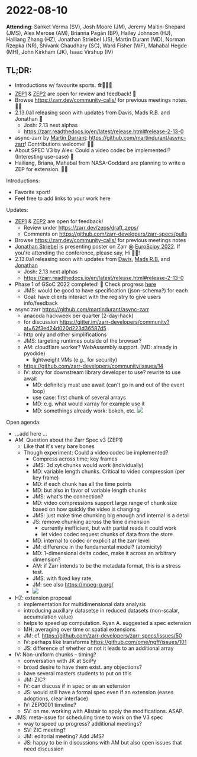 # 2022-08-10

**Attending**: Sanket Verma (SV), Josh Moore (JM), Jeremy Maitin-Shepard (JMS), Alex Merose (AM), Brianna Pagán (BP), Hailey Johnson (HJ), Hailiang Zhang (HZ), Jonathan Striebel (JS), Martin Durant (MD), Norman Rzepka (NR), Shivank Chaudhary (SC), Ward Fisher (WF), Mahabal Hegde (MH), John Kirkham (JK), Isaac Virshup (IV)

## TL;DR:

- Introductions w/ favourite sports. ⚽️🧗🏻🥊
- [ZEP1](https://github.com/zarr-developers/zarr-specs/pull/149) & [ZEP2](https://github.com/zarr-developers/zarr-specs/pull/152) are open for review and feedback! 🎉
- Browse https://zarr.dev/community-calls/ for previous meetings notes. ✌🏻
- 2.13.0a1 releasing soon with updates from Davis, Mads R.B. and Jonathan 🫡
  - Josh: 2.13 next alphas
  - https://zarr.readthedocs.io/en/latest/release.html#release-2-13-0
- async-zarr by [Martin Durrant](https://github.com/martindurant/): https://github.com/martindurant/async-zarr! Contributions welcome! 🙌🏻
- About SPEC V3 by Alex: Could a video codec be implemented!? (Interesting use-case) 🧐
- Hailiang, Briana, Mahabal from NASA-Goddard are planning to write a ZEP for extension. 🤝🏻



Introductions:
- Favorite sport!
- Feel free to add links to your work here

Updates:

- [ZEP1](https://github.com/zarr-developers/zarr-specs/pull/149) & [ZEP2](https://github.com/zarr-developers/zarr-specs/pull/152) are open for feedback!
  - Review under https://zarr.dev/zeps/draft_zeps/
  - Comments on https://github.com/zarr-developers/zarr-specs/pulls 
- Browse https://zarr.dev/community-calls/ for previous meetings notes
- [Jonathan Striebel](https://github.com/jstriebel) is presenting poster on Zarr @ [EuroScipy 2022](https://www.euroscipy.org/2022/). If you're attending the conference, please say, Hi 👋🏻!
- 2.13.0a1 releasing soon with updates from [Davis](https://github.com/zarr-developers/zarr-python/pull/1094), [Mads R.B.](https://github.com/zarr-developers/zarr-python/pull/934) and [Jonathan](https://github.com/zarr-developers/zarr-python/pull/1096)
  - Josh: 2.13 next alphas
  - https://zarr.readthedocs.io/en/latest/release.html#release-2-13-0
- Phase 1 of GSoC 2022 completed! 🎉 Check progress [here](https://alt-shivam.github.io/Codecs-Registry/)
  - JMS: would be good to have specification (json-schema?) for each
  - Goal: have clients interact with the registry to give users info/feedback
- async zarr https://github.com/martindurant/async-zarr
  - anacoda hackweek per quarter (2-day-hack)
  - for discussion https://gitter.im/zarr-developers/community?at=62f3ed24d020d223d36587d5
  - http only and other simplifications
  - JMS: targeting runtimes outside of the browser?
  - AM: cloudflare worker? WebAssembly support. (MD: already in pyodide)
    - lightweight VMs (e.g., for security)
  - https://github.com/zarr-developers/community/issues/14
  - IV: story for downstream library developer to use? rewrite to use await
    - MD: definitely must use await (can't go in and out of the event loop)
    - use case: first chunk of several arrays
    - MD: e.g. what would xarray for example use it
    - MD: somethings already work: bokeh, etc.
![](https://i.imgur.com/GalCoMs.png)


Open agenda:
- ...add here ...
- AM: Question about the Zarr Spec v3 (ZEP1)
  - Like that it's very bare bones
  - Though experiment: Could a video codec be implemented?
    - Compress across time; key frames
    - JMS: 3d xyt chunks would work (individually)
    - MD: variable length chunks. Critical to video compression (per key frame)
    - MD: if each chunk has all the time points
    - MD: but also in favor of variable length chunks
    - JMS: what's the connection?
    - MD: video compressions support large range of chunk size based on how quickly the video is changing
    - JMS: just make time chunking big enough and internal is a detail
    - JS: remove chunking across the time dimension
      - currently inefficient, but with partial reads it could work
      - let video codec request chunks of data from the store
    - MD: internal to codec or explicit at the zarr level
    - JM: difference in the fundamental model? (atomicity)
    - MD: 1-dimensional delta codec, make it across an arbitrary dimension?
    - AM: if Zarr intends to be the metadata format, this is a stress test.
    - JMS: with fixed key rate, 
    - JM: see also https://mpeg-g.org/
    - ![](https://i.imgur.com/5ejUnWh.png)
- HZ: extension proposal
  - implementation for multidimensional data analysis
  - introducing auxillary datasetse in reduced datasets (non-scalar, accumulation value)
  - helps to speed up computation. Ryan A. suggested a spec extension
  - MH: averaging over time or spatial extensions
  - JM: cf. https://github.com/zarr-developers/zarr-specs/issues/50 
  - IV: perhaps like transforms https://github.com/ome/ngff/issues/101
  - JS: difference of whether or not it leads to an additional array
- IV: Non-uniform chunks – timing?
  - conversation with JK at SciPy
  - broad desire to have them exist. any objections?
  - have several masters students to put on this
  - JM: ZIC?
  - IV: can discuss if in spec or as an extension
  - JS: would still have a formal spec even if an extension (eases adoptions, clear interface)
  - IV: ZEP0001 timeline?
  - SV: on me. working with Alistair to apply the modifications. ASAP.
- JMS: meta-issue for scheduling time to work on the V3 spec
  - way to speed up progress? additional meetings?
  - SV: ZIC meeting?
  - JM: editorial meeting? Add JMS?
  - JS: happy to be in discussions with AM but also open issues that need discussion